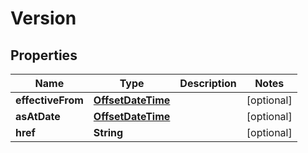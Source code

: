 
# Version

## Properties
Name | Type | Description | Notes
------------ | ------------- | ------------- | -------------
**effectiveFrom** | [**OffsetDateTime**](OffsetDateTime.md) |  |  [optional]
**asAtDate** | [**OffsetDateTime**](OffsetDateTime.md) |  |  [optional]
**href** | **String** |  |  [optional]



